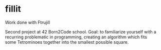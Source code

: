 # fillit
Work done with Ftrujill

Second project at 42 Born2Code school. Goal: to familiarize yourself with a recurring problematic in programming, creating an algorithm which fits some Tetrominoes together into the smallest possible square.

